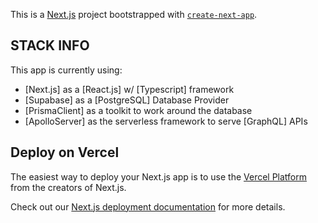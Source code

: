 This is a [Next.js](https://nextjs.org/) project bootstrapped with [`create-next-app`](https://github.com/vercel/next.js/tree/canary/packages/create-next-app).

## STACK INFO

This app is currently using: 
- [Next.js] as a [React.js] w/ [Typescript] framework
- [Supabase] as a [PostgreSQL] Database Provider
- [PrismaClient] as a toolkit to work around the database 
- [ApolloServer] as the serverless framework to serve [GraphQL] APIs





## Deploy on Vercel

The easiest way to deploy your Next.js app is to use the [Vercel Platform](https://vercel.com/new?utm_medium=default-template&filter=next.js&utm_source=create-next-app&utm_campaign=create-next-app-readme) from the creators of Next.js.

Check out our [Next.js deployment documentation](https://nextjs.org/docs/deployment) for more details.

